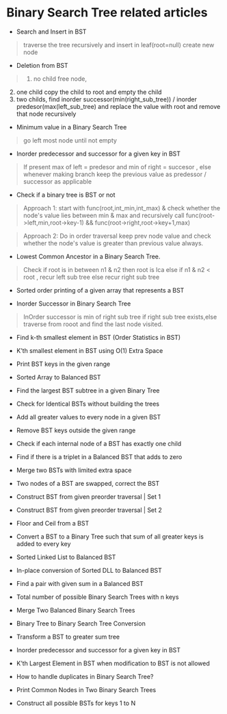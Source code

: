 Binary Search Tree related articles
===================================
    
* Search and Insert in BST

> traverse the tree recursively and insert in leaf(root=null) create new node
    
* Deletion from BST

> 1. no child free node,
2. one child copy the child to root and empty the child 
3. two childs, find inorder successor(min(right_sub_tree)) / inorder predesor(max(left_sub_tree) and replace the value with root and remove that node recursively
    
* Minimum value in a Binary Search Tree

> go left most node until not empty
    
* Inorder predecessor and successor for a given key in BST

> If present max of left = predesor and min of right = succesor , else whenever making branch keep the previous value as predessor / successor as applicable
    
* Check if a binary tree is BST or not

>  Approach 1: start with func(root,int_min,int_max) & check whether the node's value lies between min & max and recursively call
    func(root->left,min,root->key-1) && func(root->right,root->key+1,max)
    
> Approach 2: Do in order traversal keep prev node value and check whether the node's value is greater than previous value always. 

* Lowest Common Ancestor in a Binary Search Tree.

 > Check if root is in between n1 & n2 then root is lca else if n1 & n2 < root , recur left sub tree else recur right sub tree

* Sorted order printing of a given array that represents a BST

* Inorder Successor in Binary Search Tree

 > InOrder successor is min of right sub tree if right sub tree exists,else traverse from rooot and find the last node visited.

* Find k-th smallest element in BST (Order Statistics in BST)

* K’th smallest element in BST using O(1) Extra Space

* Print BST keys in the given range

* Sorted Array to Balanced BST

* Find the largest BST subtree in a given Binary Tree

* Check for Identical BSTs without building the trees

* Add all greater values to every node in a given BST

* Remove BST keys outside the given range

* Check if each internal node of a BST has exactly one child

* Find if there is a triplet in a Balanced BST that adds to zero

* Merge two BSTs with limited extra space

* Two nodes of a BST are swapped, correct the BST

* Construct BST from given preorder traversal | Set 1

* Construct BST from given preorder traversal | Set 2

* Floor and Ceil from a BST

* Convert a BST to a Binary Tree such that sum of all greater keys is added to every key

* Sorted Linked List to Balanced BST

* In-place conversion of Sorted DLL to Balanced BST

* Find a pair with given sum in a Balanced BST

* Total number of possible Binary Search Trees with n keys

* Merge Two Balanced Binary Search Trees

* Binary Tree to Binary Search Tree Conversion

* Transform a BST to greater sum tree

* Inorder predecessor and successor for a given key in BST

* K’th Largest Element in BST when modification to BST is not allowed

* How to handle duplicates in Binary Search Tree?

* Print Common Nodes in Two Binary Search Trees

* Construct all possible BSTs for keys 1 to N
